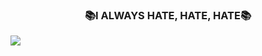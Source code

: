 **<h3 align = "center">:books:I ALWAYS HATE, HATE, HATE:books:</h3>**

![](https://static9.tgstat.ru/channels/_0/67/6752d355cd303792f73a71df1ef9e7bb.jpg)
